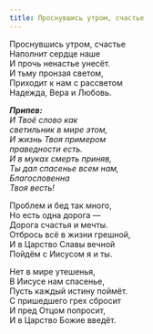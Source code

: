 ```yaml
---
title: Проснувшись утром, счастье
---
```


Проснувшись утром, счастье  
Наполнит сердце наше  
И прочь ненастье унесёт.  
И тьму пронзая светом,  
Приходит к нам с рассветом  
Надежда, Вера и Любовь.

*__Припев:__  
И Твоё слово как  
светильник в мире этом,  
И жизнь Твоя примером  
праведности есть.  
И в муках смерть приняв,  
Ты дал спасенье всем нам,  
Благословенна  
Твоя весть!*

Проблем и бед так много,  
Но есть одна дорога —  
Дорога счастья и мечты.  
Отбрось всё в жизни грешной,  
И в Царство Славы вечной  
Пойдём с Иисусом я и ты.

Нет в мире утешенья,  
В Иисусе нам спасенье,  
Пусть каждый истину поймёт.  
С пришедшего грех сбросит  
И пред Отцом попросит,  
И в Царство Божие введёт.
